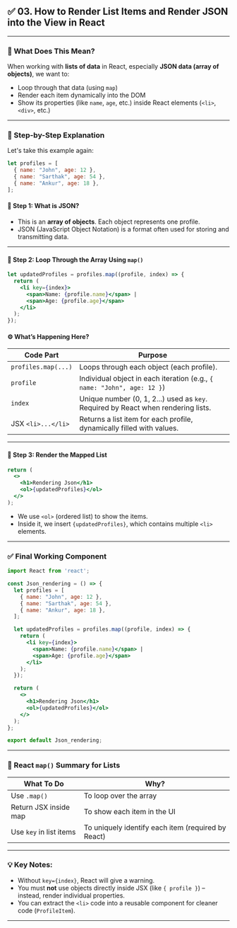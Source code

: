 
## ✅ 03. How to Render List Items and Render JSON into the View in React

---

### 📘 What Does This Mean?

When working with **lists of data** in React, especially **JSON data (array of objects)**, we want to:

* Loop through that data (using `map`)
* Render each item dynamically into the DOM
* Show its properties (like `name`, `age`, etc.) inside React elements (`<li>`, `<div>`, etc.)

---

### 🔢 Step-by-Step Explanation

Let's take this example again:

```jsx
let profiles = [
  { name: "John", age: 12 },
  { name: "Sarthak", age: 54 },
  { name: "Ankur", age: 18 },
];
```

#### 🧠 Step 1: What is JSON?

* This is an **array of objects**. Each object represents one profile.
* JSON (JavaScript Object Notation) is a format often used for storing and transmitting data.

---

#### 🔁 Step 2: Loop Through the Array Using `map()`

```jsx
let updatedProfiles = profiles.map((profile, index) => {
  return (
    <li key={index}>
      <span>Name: {profile.name}</span> | 
      <span>Age: {profile.age}</span>
    </li>
  );
});
```

#### ⚙️ What’s Happening Here?

| Code Part           | Purpose                                                                           |
| ------------------- | --------------------------------------------------------------------------------- |
| `profiles.map(...)` | Loops through each object (each profile).                                         |
| `profile`           | Individual object in each iteration (e.g., `{ name: "John", age: 12 }`)           |
| `index`             | Unique number (0, 1, 2...) used as `key`. Required by React when rendering lists. |
| JSX `<li>...</li>`  | Returns a list item for each profile, dynamically filled with values.             |

---

#### 👀 Step 3: Render the Mapped List

```jsx
return (
  <>
    <h1>Rendering Json</h1>
    <ol>{updatedProfiles}</ol>
  </>
);
```

* We use `<ol>` (ordered list) to show the items.
* Inside it, we insert `{updatedProfiles}`, which contains multiple `<li>` elements.

---

### ✅ Final Working Component

```jsx
import React from 'react';

const Json_rendering = () => {
  let profiles = [
    { name: "John", age: 12 },
    { name: "Sarthak", age: 54 },
    { name: "Ankur", age: 18 },
  ];

  let updatedProfiles = profiles.map((profile, index) => {
    return (
      <li key={index}>
        <span>Name: {profile.name}</span> | 
        <span>Age: {profile.age}</span>
      </li>
    );
  });

  return (
    <>
      <h1>Rendering Json</h1>
      <ol>{updatedProfiles}</ol>
    </>
  );
};

export default Json_rendering;
```

---

### 🧠 React `map()` Summary for Lists

| What To Do              | Why?                                               |
| ----------------------- | -------------------------------------------------- |
| Use `.map()`            | To loop over the array                             |
| Return JSX inside map   | To show each item in the UI                        |
| Use `key` in list items | To uniquely identify each item (required by React) |

---

### 💡 Key Notes:

* Without `key={index}`, React will give a warning.
* You must **not** use objects directly inside JSX (like `{ profile }`) – instead, render individual properties.
* You can extract the `<li>` code into a reusable component for cleaner code (`ProfileItem`).

---